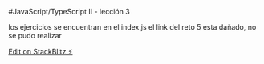 #JavaScript/TypeScript II - lección 3

los ejercicios se encuentran en el index.js
el link del reto 5 esta dañado, no se pudo realizar

[Edit on StackBlitz ⚡️](https://stackblitz.com/edit/js-yqqp5g)
